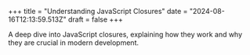 +++
title = "Understanding JavaScript Closures"
date = "2024-08-16T12:13:59.513Z"
draft = false
+++

  A deep dive into JavaScript closures, explaining how they work and why they are crucial in modern development.
        